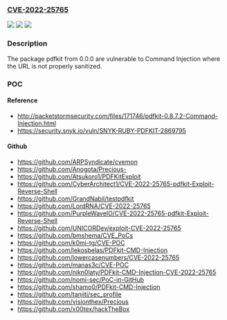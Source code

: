 ### [CVE-2022-25765](https://cve.mitre.org/cgi-bin/cvename.cgi?name=CVE-2022-25765)
![](https://img.shields.io/static/v1?label=Product&message=pdfkit&color=blue)
![](https://img.shields.io/static/v1?label=Version&message=%3E%3D%200.0.0%20&color=brighgreen)
![](https://img.shields.io/static/v1?label=Vulnerability&message=Command%20Injection&color=brighgreen)

### Description

The package pdfkit from 0.0.0 are vulnerable to Command Injection where the URL is not properly sanitized.

### POC

#### Reference
- http://packetstormsecurity.com/files/171746/pdfkit-0.8.7.2-Command-Injection.html
- https://security.snyk.io/vuln/SNYK-RUBY-PDFKIT-2869795

#### Github
- https://github.com/ARPSyndicate/cvemon
- https://github.com/Anogota/Precious-
- https://github.com/Atsukoro1/PDFKitExploit
- https://github.com/CyberArchitect1/CVE-2022-25765-pdfkit-Exploit-Reverse-Shell
- https://github.com/GrandNabil/testpdfkit
- https://github.com/LordRNA/CVE-2022-25765
- https://github.com/PurpleWaveIO/CVE-2022-25765-pdfkit-Exploit-Reverse-Shell
- https://github.com/UNICORDev/exploit-CVE-2022-25765
- https://github.com/bmshema/CVE_PoCs
- https://github.com/k0mi-tg/CVE-POC
- https://github.com/lekosbelas/PDFkit-CMD-Injection
- https://github.com/lowercasenumbers/CVE-2022-25765
- https://github.com/manas3c/CVE-POC
- https://github.com/nikn0laty/PDFkit-CMD-Injection-CVE-2022-25765
- https://github.com/nomi-sec/PoC-in-GitHub
- https://github.com/shamo0/PDFkit-CMD-Injection
- https://github.com/tanjiti/sec_profile
- https://github.com/visionthex/Precious
- https://github.com/x00tex/hackTheBox

